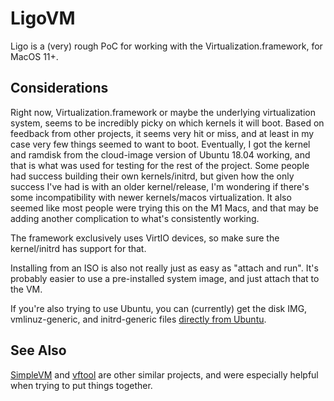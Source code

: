 #  LigoVM

Ligo is a (very) rough PoC for working with the Virtualization.framework, for MacOS 11+.

## Considerations

Right now, Virtualization.framework or maybe the underlying virtualization system, seems to be incredibly picky on which kernels it will boot. Based on feedback from other projects, it seems very hit or miss, and at least in my case very few things seemed to want to boot. Eventually, I got the kernel and ramdisk from the cloud-image version of Ubuntu 18.04 working, and that is what was used for testing for the rest of the project. Some people had success building their own kernels/initrd, but given how the only success I've had is with an older kernel/release, I'm wondering if there's some incompatibility with newer kernels/macos virtualization. It also seemed like most people were trying this on the M1 Macs, and that may be adding another complication to what's consistently working.

The framework exclusively uses VirtIO devices, so make sure the kernel/initrd has support for that. 

Installing from an ISO is also not really just as easy as "attach and run". It's probably easier to use a pre-installed system image, and just attach that to the VM.

If you're also trying to use Ubuntu, you can (currently) get the disk IMG, vmlinuz-generic, and initrd-generic files [directly from Ubuntu](https://cloud-images.ubuntu.com/releases/bionic/release/).

## See Also
[SimpleVM](https://github.com/KhaosT/SimpleVM) and [vftool](https://github.com/evansm7/vftool) are other similar projects, and were especially helpful when trying to put things together.

